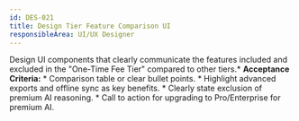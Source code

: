 ```yaml
---
id: DES-021
title: Design Tier Feature Comparison UI
responsibleArea: UI/UX Designer
---
```

Design UI components that clearly communicate the features included and excluded in the "One-Time Fee Tier" compared to other tiers.*   **Acceptance Criteria:**    *   Comparison table or clear bullet points.    *   Highlight advanced exports and offline sync as key benefits.    *   Clearly state exclusion of premium AI reasoning.    *   Call to action for upgrading to Pro/Enterprise for premium AI.